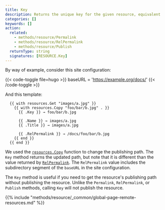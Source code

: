 ```yaml
---
title: Key
description: Returns the unique key for the given resource, equivalent to its publishing path.
categories: []
keywords: []
action:
  related:
    - methods/resource/Permalink
    - methods/resource/RelPermalink
    - methods/resource/Publish
  returnType: string
  signatures: [RESOURCE.Key]
---
```


By way of example, consider this site configuration:

{{< code-toggle file=hugo >}}
baseURL = 'https://example.org/docs/'
{{< /code-toggle >}}

And this template:

```go-html-template
  {{ with resources.Get "images/a.jpg" }}
    {{ with resources.Copy "foo/bar/b.jpg" . }}
      {{ .Key }} → foo/bar/b.jpg

      {{ .Name }} → images/a.jpg
      {{ .Title }} → images/a.jpg

      {{ .RelPermalink }} → /docs/foo/bar/b.jpg
    {{ end }}
  {{ end }}
```

We used the [`resources.Copy`] function to change the publishing path. The `Key` method returns the updated path, but note that it is different than the value returned by [`RelPermalink`]. The `RelPermalink` value includes the subdirectory segment of the `baseURL` in the site configuration.

The `Key` method is useful if you need to get the resource's publishing path without publishing the resource. Unlike the `Permalink`, `RelPermalink`, or `Publish` methods, calling `Key` will not publish the resource.


{{% include "methods/resource/_common/global-page-remote-resources.md" %}}

[`Permalink`]: /methods/resource/permalink
[`RelPermalink`]: /methods/resource/relpermalink
[`resources.Copy`]: /functions/resources/copy
